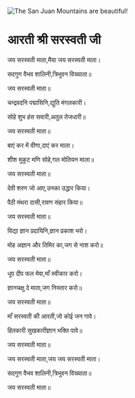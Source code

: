![The San Juan Mountains are beautiful!](lib/images/img.png "San Juan Mountains")

#  आरती श्री सरस्वती जी 

जय सरस्वती माता,मैया जय सरस्वती माता।

सदगुण वैभव शालिनी,त्रिभुवन विख्याता॥

जय सरस्वती माता॥

चन्द्रवदनि पद्मासिनि,द्युति मंगलकारी।

सोहे शुभ हंस सवारी,अतुल तेजधारी॥

जय सरस्वती माता॥

बाएं कर में वीणा,दाएं कर माला।

शीश मुकुट मणि सोहे,गल मोतियन माला॥

जय सरस्वती माता॥

देवी शरण जो आए,उनका उद्धार किया।

पैठी मंथरा दासी,रावण संहार किया॥

जय सरस्वती माता॥

विद्या ज्ञान प्रदायिनि,ज्ञान प्रकाश भरो।

मोह अज्ञान और तिमिर का,जग से नाश करो॥

जय सरस्वती माता॥

धूप दीप फल मेवा,माँ स्वीकार करो।

ज्ञानचक्षु दे माता,जग निस्तार करो॥

जय सरस्वती माता॥

माँ सरस्वती की आरती,जो कोई जन गावे।

हितकारी सुखकारीज्ञान भक्ति पावे॥

जय सरस्वती माता॥

जय सरस्वती माता,जय जय सरस्वती माता।

सदगुण वैभव शालिनी,त्रिभुवन विख्याता॥

जय सरस्वती माता॥